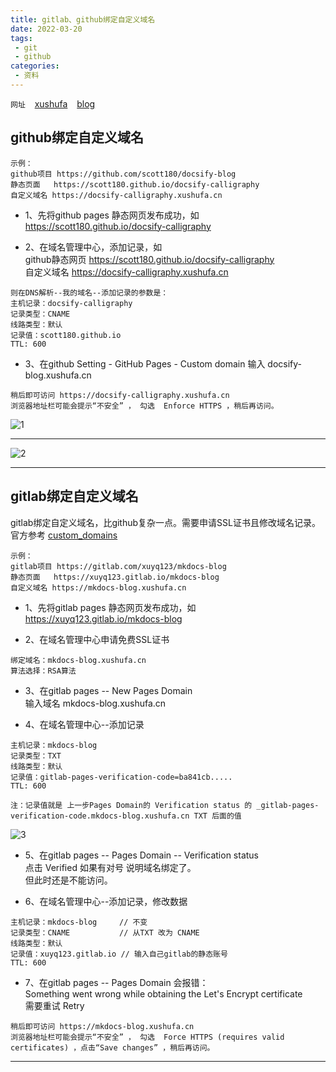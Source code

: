 ```yaml
---
title: gitlab、github绑定自定义域名
date: 2022-03-20
tags:
 - git
 - github
categories:
 - 资料
---
```



`网址` &ensp; [xushufa]( https://xushufa.cn ) &ensp; [blog]( https://vuepress-blog.xushufa.cn )

## github绑定自定义域名 

```
示例：
github项目 https://github.com/scott180/docsify-blog
静态页面   https://scott180.github.io/docsify-calligraphy
自定义域名 https://docsify-calligraphy.xushufa.cn
```


- 1、先将github pages 静态网页发布成功，如  https://scott180.github.io/docsify-calligraphy

- 2、在域名管理中心，添加记录，如 <br/>
github静态网页 https://scott180.github.io/docsify-calligraphy <br/>
自定义域名     https://docsify-calligraphy.xushufa.cn <br/>

```
则在DNS解析--我的域名--添加记录的参数是：
主机记录：docsify-calligraphy
记录类型：CNAME
线路类型：默认
记录值：scott180.github.io
TTL: 600
```

- 3、在github Setting - GitHub Pages - Custom domain 输入 docsify-blog.xushufa.cn

```
稍后即可访问 https://docsify-calligraphy.xushufa.cn 
浏览器地址栏可能会提示“不安全” ， 勾选  Enforce HTTPS ，稍后再访问。
```

![1]( https://xyqin.coding.net/p/my/d/document/git/raw/master/imgs/other/custom_domain1.png )

---

![2]( https://xyqin.coding.net/p/my/d/document/git/raw/master/imgs/other/custom_domain2.png )

---



## gitlab绑定自定义域名 

gitlab绑定自定义域名，比github复杂一点。需要申请SSL证书且修改域名记录。
官方参考 [custom_domains]( https://docs.gitlab.com/ee/user/project/pages/custom_domains_ssl_tls_certification/index.html#4-verify-the-domains-ownership )

```
示例：
gitlab项目 https://gitlab.com/xuyq123/mkdocs-blog
静态页面   https://xuyq123.gitlab.io/mkdocs-blog
自定义域名 https://mkdocs-blog.xushufa.cn
```


- 1、先将gitlab pages 静态网页发布成功，如  https://xuyq123.gitlab.io/mkdocs-blog

- 2、在域名管理中心申请免费SSL证书 

```	
绑定域名：mkdocs-blog.xushufa.cn
算法选择：RSA算法
```

- 3、在gitlab pages  -- New Pages Domain  <br/>
输入域名 mkdocs-blog.xushufa.cn <br/>

- 4、在域名管理中心--添加记录

```
主机记录：mkdocs-blog
记录类型：TXT
线路类型：默认
记录值：gitlab-pages-verification-code=ba841cb.....
TTL: 600

注：记录值就是 上一步Pages Domain的 Verification status 的 _gitlab-pages-verification-code.mkdocs-blog.xushufa.cn TXT 后面的值
```

![3]( https://xyqin.coding.net/p/my/d/document/git/raw/master/imgs/other/custom_domain3.png )

- 5、在gitlab pages  -- Pages Domain -- Verification status  <br/>
点击 Verified 如果有对号 说明域名绑定了。 <br/>
但此时还是不能访问。 <br/>


- 6、在域名管理中心--添加记录，修改数据

```
主机记录：mkdocs-blog     // 不变
记录类型：CNAME           // 从TXT 改为 CNAME
线路类型：默认
记录值：xuyq123.gitlab.io // 输入自己gitlab的静态账号   
TTL: 600
```

- 7、在gitlab pages  -- Pages Domain 会报错： <br/>
Something went wrong while obtaining the Let's Encrypt certificate <br/>
需要重试  Retry

```
稍后即可访问 https://mkdocs-blog.xushufa.cn
浏览器地址栏可能会提示“不安全” ， 勾选  Force HTTPS (requires valid certificates) ，点击“Save changes” ，稍后再访问。
```



---

